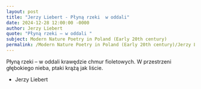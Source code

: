 ```yaml
---
layout: post
title: "Jerzy Liebert - Płyną rzeki  w oddali"
date: 2024-12-28 12:00:00 -0000
author: Jerzy Liebert
quote: "Płyną rzeki – w oddali "
subject: Modern Nature Poetry in Poland (Early 20th century)
permalink: /Modern Nature Poetry in Poland (Early 20th century)/Jerzy Liebert/Jerzy Liebert - Płyną rzeki  w oddali
---
```


Płyną rzeki – w oddali 
krawędzie chmur fioletowych. 
W przestrzeni głębokiego nieba,
ptaki krążą jak liście.

- Jerzy Liebert
